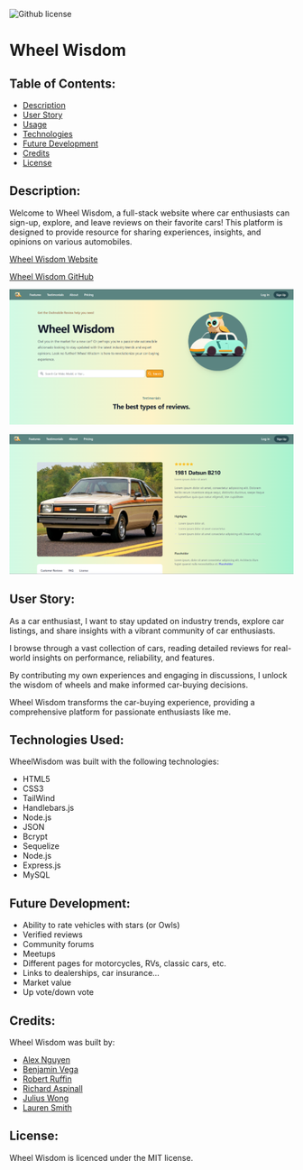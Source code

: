 ![Github license](https://img.shields.io/badge/license-MIT-blue.svg)


# Wheel Wisdom

## Table of Contents:

- [Description](#description)
- [User Story](#UserStory)
- [Usage](#usage)
- [Technologies](#technologies)
- [Future Development](#futureDevelopment)
- [Credits](#credits)
- [License](#license)

## Description:

Welcome to Wheel Wisdom, a full-stack website where car enthusiasts can sign-up, explore, and leave reviews on their favorite cars! This platform is designed to provide resource for sharing experiences, insights, and opinions on various automobiles.


[Wheel Wisdom Website](https://shrouded-taiga-83609-cc45cc6f9d2e.herokuapp.com)


[Wheel Wisdom GitHub](https://github.com/Ienxternal/wheelwisdom)


![Alt text](image.png)

![Alt text](image-1.png)





## User Story:

As a car enthusiast, I want to stay updated on industry trends, explore car listings, and share insights with a vibrant community of car enthusiasts. 

I browse through a vast collection of cars, reading detailed reviews for real-world insights on performance, reliability, and features.

By contributing my own experiences and engaging in discussions, I unlock the wisdom of wheels and make informed car-buying decisions. 

Wheel Wisdom transforms the car-buying experience, providing a comprehensive platform for passionate enthusiasts like me.


## Technologies Used: 

WheelWisdom was built with the following technologies:

- HTML5
- CSS3
- TailWind
- Handlebars.js
- Node.js
- JSON
- Bcrypt
- Sequelize
- Node.js
- Express.js
- MySQL

## Future Development: 

- Ability to rate vehicles with stars (or Owls) 
- Verified reviews
- Community forums
- Meetups
- Different pages for motorcycles, RVs, classic cars, etc.
- Links to dealerships, car insurance…
- Market value
- Up vote/down vote


## Credits:

Wheel Wisdom was built by:

- [Alex Nguyen](https://github.com/Ienxternal)
- [Benjamin Vega](https://github.com/Ben-vegabond)
- [Robert Ruffin](https://github.com/Crow-III)
- [Richard Aspinall](https://github.com/rikilega)
- [Julius Wong](https://github.com/userdefault13)
- [Lauren Smith](https://github.com/LauSmi)


## License:

Wheel Wisdom is licenced under the MIT license.

